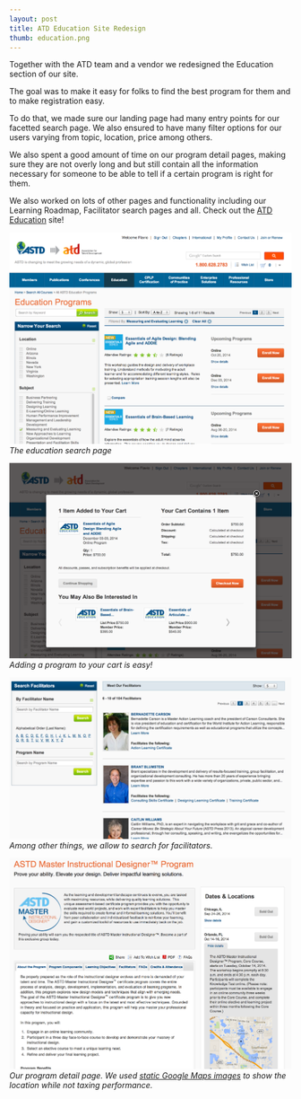 ```yaml
---
layout: post
title: ATD Education Site Redesign
thumb: education.png
---
```


Together with the ATD team and a vendor we redesigned the Education section
of our site.

The goal was to make it easy for folks to find the best program for them
and to make registration easy.

To do that, we made sure our landing page had many entry points for our
facetted search page. We also ensured to have many filter options
for our users varying from topic, location, price among others.


We also spent a good amount of time on our program detail pages, making sure they
are not overly long and but still contain all the information necessary
for someone to be able to tell if a certain program is right for them.


We also worked on lots of other pages and functionality including our Learning Roadmap,
Facilitator search pages and all. Check out the [ATD Education](http://www.astd.org/Education) site!


![Education Search](/public/edu-search.png)
*The education search page*

![Education Easy Add to Cart](/public/edu-easy-cart.png)
*Adding a program to your cart is easy!*

![Facilitator Search](/public/edu-fac-search.png)
*Among other things, we allow to search for facilitators.*

![Detail Page](/public/edu-detail.png)
*Our program detail page. We used [static Google Maps images](https://developers.google.com/maps/documentation/staticmaps/) to show the location while
not taxing performance.*
